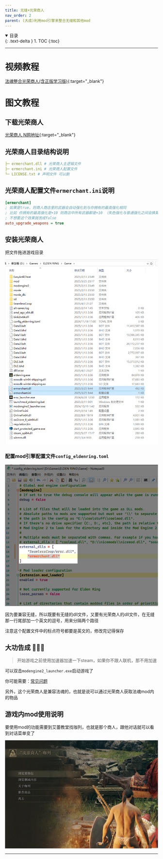 ```yaml
---
title: 无缝+光荣商人
nav_order: 2
parent: (大成)利用mod引擎来整合无缝和其他mod
---
```


<details open markdown="block">
  <summary>
    目录
  </summary>
  {: .text-delta }
1. TOC
{:toc}
</details>

---

# 视频教程

[法魂整合光荣商人(含正版学习版)](https://www.bilibili.com/video/BV1qDqeY4E4X/){:target="_blank"}

# 图文教程

## 下载光荣商人

[光荣商人 N网地址](https://www.nexusmods.com/eldenring/mods/5192){:target="_blank"}


## 光荣商人目录结构说明

```yaml
├─ ermerchant.dll # 光荣商人主逻辑文件
├─ ermerchant.ini # 光荣商人配置文件
└─ LICENSE.txt # 声明文件 可以删
```


## 光荣商人配置文件`ermerchant.ini`说明

```ini
[ermerchant]
; 如果是true，则商人商店里的武器会自动强化到与你拥有的最高强化相同
; 比如 你拥有的最高强化是+10 则商店中所有武器都是+10 （失色强化与普通强化之间会换算）
; 不想要这个效果就改成false
auto_upgrade_weapons = true
```

## 安装光荣商人

把文件拖进游戏目录

![光荣商人游戏根目录.png](/assets/images/光荣商人游戏根目录.png)

### 配置mod引擎配置文件`config_eldenring.toml`

![光荣商人mod引擎配置.png](/assets/images/光荣商人mod引擎配置.png)

因为要兼容无缝，所以既要有无缝的dll文件，又要有光荣商人的dll文件，在无缝那一行尾部加一个英文的逗号，用来分隔两个路径

注意这个配置文件中的标点符号都要是英文的，修改完记得保存

## 大功告成 🎉🎉🎉

> 开始游戏之前使用加速器加速一下steam，如果你不跟人联机，那不用加速

可以双击`modengine2_launcher.exe`启动游戏了

你可能需要：[常见问题]({{site.baseurl}}/docs/common_problem/)

另外，这个光荣商人是兼容法魂的，也就是说可以通过光荣商人获取法魂mod内的物品

## 游戏内mod使用说明

要使用mod的功能需要到艾蕾教堂找咖列，也就是那个商人，跟他对话就可以看到对话菜单变了

![光荣商人对话菜单.png](/assets/images/光荣商人对话菜单.png)


---

